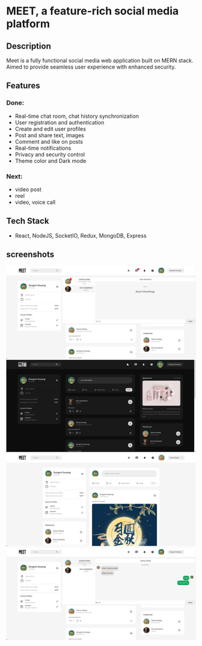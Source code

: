 # MEET, a feature-rich social media platform


## Description

Meet is a fully functional social media web application built on MERN stack. Aimed to provide seamless user experience with enhanced security.



## Features
### Done: ###
- Real-time chat room, chat history synchronization 
- User registration and authentication
- Create and edit user profiles
- Post and share text, images
- Comment and like on posts
- Real-time notifications
- Privacy and security control
- Theme color and Dark mode

### Next: ###
- video post
- reel
- video, voice call

## Tech Stack
  - React, NodeJS, SocketIO, Redux, MongoDB, Express
## screenshots
![Project Logo/Thumbnail](./ss1.png)
![Project Logo/Thumbnail](./ss2.png)
![Project Logo/Thumbnail](./ss3.png)
![Project Logo/Thumbnail](./ss4.png)